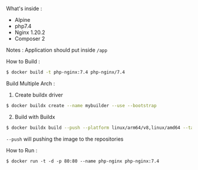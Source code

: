 
What's inside :
- Alpine
- php7.4
- Nginx 1.20.2
- Composer 2

Notes :
Application should put inside `/app`

How to Build :
```sh
$ docker build -t php-nginx:7.4 php-nginx/7.4
```

Build Multiple Arch :
1. Create buildx driver
```sh
$ docker buildx create --name mybuilder --use --bootstrap
```

2. Build with Buildx
```sh
$ docker buildx build --push --platform linux/arm64/v8,linux/amd64 --tag {Image} {Dockerfile Directory}
```

```--push``` will pushing the image to the repositories

How to Run :
```
$ docker run -t -d -p 80:80 --name php-nginx php-nginx:7.4
